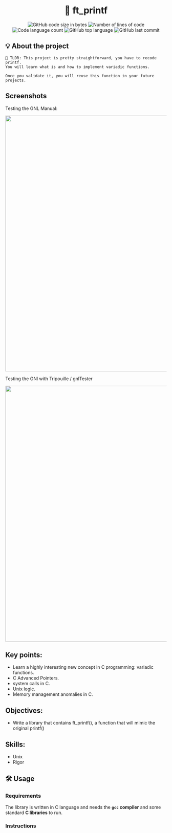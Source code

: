 <h1 align="center">
	📖 ft_printf
</h1>

<p align="center">
	<img alt="GitHub code size in bytes" src="https://img.shields.io/github/languages/code-size/LeonMoreno/ft_printf?color=yellow">
	<img alt="Number of lines of code" src="https://img.shields.io/tokei/lines/github/LeonMoreno/ft_printf?color=critical"/>
	<img alt="Code language count" src="https://img.shields.io/github/languages/count/LeonMoreno/ft_printf?color=yellow"/>
	<img alt="GitHub top language" src="https://img.shields.io/github/languages/top/LeonMoreno/ft_printf?color=blue"/>
	<img alt="GitHub last commit" src="https://img.shields.io/github/last-commit/LeonMoreno/ft_printf?color=green"/>
</p>


## 💡 About the project

	🚀 TLDR: This project is pretty straightforward, you have to recode printf.
	You will learn what is and how to implement variadic functions. 
	
	Once you validate it, you will reuse this function in your future projects.


## Screenshots

Testing the GNL Manual:

<img src="img/gnl.png" width="800"/>

Testing the GNl with  Tripouille / gnlTester 

<img src="img/gnl_test.png" width="800"/>

## Key points:
* Learn a highly interesting new concept in C programming: variadic functions.
* C Advanced Pointers.
* system calls in C.
* Unix logic.
* Memory management anomalies in C.


## Objectives:
* Write a library that contains ft_printf(), a function that will mimic the original printf()

## Skills:
* Unix
* Rigor


## 🛠️ Usage

### Requirements

The library is written in C language and needs the **`gcc` compiler** and some standard **C libraries** to run.

### Instructions
